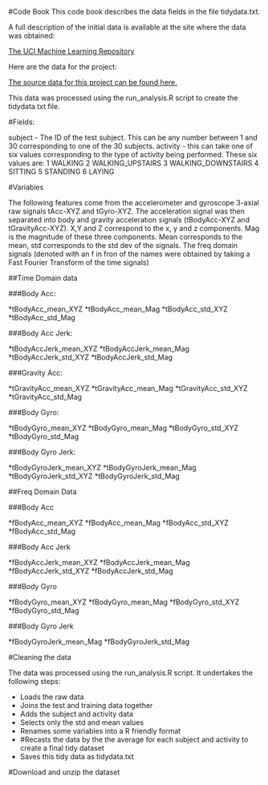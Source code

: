 #Code Book
This code book describes the data fields in the file tidydata.txt. 


A full description of the initial data is available at the site where the data was obtained: 

<a href="http://archive.ics.uci.edu/ml/datasets/Human+Activity+Recognition+Using+Smartphones">The UCI Machine Learning Repository</a>

Here are the data for the project: 

<a href="https://d396qusza40orc.cloudfront.net/getdata%2Fprojectfiles%2FUCI%20HAR%20Dataset.zip">The source data for this project can be found here.</a>


This data was processed using the run_analysis.R script to create the tidydata.txt file. 


#Fields:

subject - The ID of the test subject. This can be any number between 1 and 30 corresponding to one of the 30 subjects.
activity - this can take one of six values corresponding to the type of activity being performed. These six values are:
1 WALKING
2 WALKING_UPSTAIRS
3 WALKING_DOWNSTAIRS
4 SITTING
5 STANDING
6 LAYING

#Variables

The following features come from the accelerometer and gyroscope 3-axial raw signals tAcc-XYZ and tGyro-XYZ.
The acceleration signal was then separated into body and gravity acceleration signals (tBodyAcc-XYZ and tGravityAcc-XYZ).
X,Y and Z correspond to the x, y and z components. Mag is the magnitude of these three components.
Mean corresponds to the mean, std corresponds to the std dev of the signals.
The freq domain signals (denoted with an f in fron of the names were obtained by taking a Fast Fourier Transform of the time signals)

##Time Domain data

###Body Acc:

*tBodyAcc_mean_XYZ
*tBodyAcc_mean_Mag
*tBodyAcc_std_XYZ
*tBodyAcc_std_Mag

###Body Acc Jerk:

*tBodyAccJerk_mean_XYZ
*tBodyAccJerk_mean_Mag
*tBodyAccJerk_std_XYZ
*tBodyAccJerk_std_Mag

###Gravity Acc:

*tGravityAcc_mean_XYZ
*tGravityAcc_mean_Mag
*tGravityAcc_std_XYZ
*tGravityAcc_std_Mag

###Body Gyro:

*tBodyGyro_mean_XYZ
*tBodyGyro_mean_Mag
*tBodyGyro_std_XYZ
*tBodyGyro_std_Mag

###Body Gyro Jerk:

*tBodyGyroJerk_mean_XYZ
*tBodyGyroJerk_mean_Mag
*tBodyGyroJerk_std_XYZ
*tBodyGyroJerk_std_Mag


##Freq Domain Data

###Body Acc

*fBodyAcc_mean_XYZ
*fBodyAcc_mean_Mag
*fBodyAcc_std_XYZ
*fBodyAcc_std_Mag

###Body Acc Jerk

*fBodyAccJerk_mean_XYZ
*fBodyAccJerk_mean_Mag
*fBodyAccJerk_std_XYZ
*fBodyAccJerk_std_Mag

###Body Gyro

*fBodyGyro_mean_XYZ
*fBodyGyro_mean_Mag
*fBodyGyro_std_XYZ
*fBodyGyro_std_Mag

###Body Gyro Jerk

*fBodyGyroJerk_mean_Mag
*fBodyGyroJerk_std_Mag


#Cleaning the data

The data was processed using the run_analysis.R script. It undertakes the following steps:

* Loads the raw data
* Joins the test and training data together
* Adds the subject and activity data
* Selects only the std and mean values
* Renames some variables into a R friendly format
* #Recasts the data by the the average for each subject and activity to create a final tidy dataset
* Saves this tidy data as tidydata.txt



#Download and unzip the dataset